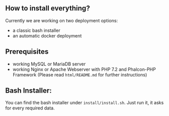 ## How to install everything?

Currently we are working on two deployment options:
- a classic bash installer
- an automatic docker deployment

## Prerequisites

- working MySQL or MariaDB server
- working Nginx or Apache Webserver with PHP 7.2 and Phalcon-PHP Framework (Please read `html/README.md` for further instructions)

## Bash Installer:

You can find the bash installer under `install/install.sh`. Just run it, it asks for every required data.
